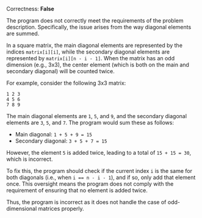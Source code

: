 Correctness: **False**

The program does not correctly meet the requirements of the problem description. Specifically, the issue arises from the way diagonal elements are summed. 

In a square matrix, the main diagonal elements are represented by the indices `matrix[i][i]`, while the secondary diagonal elements are represented by `matrix[i][n - i - 1]`. When the matrix has an odd dimension (e.g., 3x3), the center element (which is both on the main and secondary diagonal) will be counted twice. 

For example, consider the following 3x3 matrix:

```
1 2 3
4 5 6
7 8 9
```

The main diagonal elements are `1`, `5`, and `9`, and the secondary diagonal elements are `3`, `5`, and `7`. The program would sum these as follows:

- Main diagonal: `1 + 5 + 9 = 15`
- Secondary diagonal: `3 + 5 + 7 = 15`

However, the element `5` is added twice, leading to a total of `15 + 15 = 30`, which is incorrect.

To fix this, the program should check if the current index `i` is the same for both diagonals (i.e., when `i == n - i - 1`), and if so, only add that element once. This oversight means the program does not comply with the requirement of ensuring that no element is added twice. 

Thus, the program is incorrect as it does not handle the case of odd-dimensional matrices properly.
